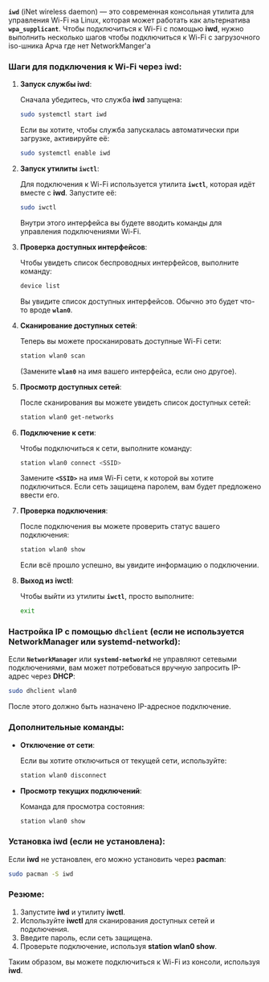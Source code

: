 **`iwd`** (iNet wireless daemon) — это современная консольная утилита для управления Wi-Fi на Linux, которая может работать как альтернатива **`wpa_supplicant`**. Чтобы подключиться к Wi-Fi с помощью **iwd**, нужно выполнить несколько шагов чтобы подключиться к Wi-Fi с загрузочного iso-шника Арча где нет NetworkManger'а

### Шаги для подключения к Wi-Fi через **iwd**:

1. **Запуск службы iwd**:

   Сначала убедитесь, что служба **iwd** запущена:

   ```bash
   sudo systemctl start iwd
   ```

   Если вы хотите, чтобы служба запускалась автоматически при загрузке, активируйте её:

   ```bash
   sudo systemctl enable iwd
   ```

2. **Запуск утилиты `iwctl`**:

   Для подключения к Wi-Fi используется утилита **`iwctl`**, которая идёт вместе с **iwd**. Запустите её:

   ```bash
   sudo iwctl
   ```

   Внутри этого интерфейса вы будете вводить команды для управления подключениями Wi-Fi.

3. **Проверка доступных интерфейсов**:

   Чтобы увидеть список беспроводных интерфейсов, выполните команду:

   ```bash
   device list
   ```

   Вы увидите список доступных интерфейсов. Обычно это будет что-то вроде **`wlan0`**.

4. **Сканирование доступных сетей**:

   Теперь вы можете просканировать доступные Wi-Fi сети:

   ```bash
   station wlan0 scan
   ```

   (Замените **`wlan0`** на имя вашего интерфейса, если оно другое).

5. **Просмотр доступных сетей**:

   После сканирования вы можете увидеть список доступных сетей:

   ```bash
   station wlan0 get-networks
   ```

6. **Подключение к сети**:

   Чтобы подключиться к сети, выполните команду:

   ```bash
   station wlan0 connect <SSID>
   ```

   Замените **`<SSID>`** на имя Wi-Fi сети, к которой вы хотите подключиться. Если сеть защищена паролем, вам будет предложено ввести его.

7. **Проверка подключения**:

   После подключения вы можете проверить статус вашего подключения:

   ```bash
   station wlan0 show
   ```

   Если всё прошло успешно, вы увидите информацию о подключении.

8. **Выход из iwctl**:

   Чтобы выйти из утилиты **`iwctl`**, просто выполните:

   ```bash
   exit
   ```

### Настройка IP с помощью `dhclient` (если не используется NetworkManager или systemd-networkd):

Если **`NetworkManager`** или **`systemd-networkd`** не управляют сетевыми подключениями, вам может потребоваться вручную запросить IP-адрес через **DHCP**:

```bash
sudo dhclient wlan0
```

После этого должно быть назначено IP-адресное подключение.

### Дополнительные команды:

- **Отключение от сети**:

   Если вы хотите отключиться от текущей сети, используйте:

   ```bash
   station wlan0 disconnect
   ```

- **Просмотр текущих подключений**:

   Команда для просмотра состояния:

   ```bash
   station wlan0 show
   ```

### Установка **iwd** (если не установлена):

Если **iwd** не установлен, его можно установить через **pacman**:

```bash
sudo pacman -S iwd
```

### Резюме:

1. Запустите **iwd** и утилиту **iwctl**.
2. Используйте **iwctl** для сканирования доступных сетей и подключения.
3. Введите пароль, если сеть защищена.
4. Проверьте подключение, используя **station wlan0 show**.

Таким образом, вы можете подключиться к Wi-Fi из консоли, используя **iwd**.
